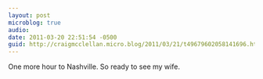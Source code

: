 ```yaml
---
layout: post
microblog: true
audio: 
date: 2011-03-20 22:51:54 -0500
guid: http://craigmcclellan.micro.blog/2011/03/21/t49679602058141696.html
---
```

One more hour to Nashville. So ready to see my wife.
